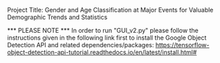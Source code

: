 Project Title: Gender and Age Classification at Major Events for Valuable Demographic Trends and Statistics


*** PLEASE NOTE ***
In order to run "GUI_v2.py" please follow the instructions given in the following link first to install the Google Object Detection API and related dependencies/packages:
  https://tensorflow-object-detection-api-tutorial.readthedocs.io/en/latest/install.html#


  
